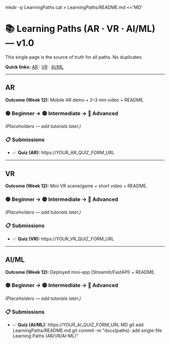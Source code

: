 mkdir -p LearningPaths
cat > LearningPaths/README.md <<'MD'
# 📚 Learning Paths (AR · VR · AI/ML) — v1.0
This single page is the source of truth for all paths. No duplicates.

**Quick links:** [AR](#ar) · [VR](#vr) · [AI/ML](#aiml)

---

## AR
**Outcome (Week 12):** Mobile AR demo + 2–3 min video + README.
### 🟢 Beginner → 🟡 Intermediate → 🔵 Advanced
*(Placeholders — add tutorials later.)*
### 📋 Submissions
- ✅ **Quiz (AR):** https://YOUR_AR_QUIZ_FORM_URL

---

## VR
**Outcome (Week 12):** Mini VR scene/game + short video + README.
### 🟢 Beginner → 🟡 Intermediate → 🔵 Advanced
*(Placeholders — add tutorials later.)*
### 📋 Submissions
- ✅ **Quiz (VR):** https://YOUR_VR_QUIZ_FORM_URL

---

## AI/ML
**Outcome (Week 12):** Deployed mini-app (Streamlit/FastAPI) + README.
### 🟢 Beginner → 🟡 Intermediate → 🔵 Advanced
*(Placeholders — add tutorials later.)*
### 📋 Submissions
- ✅ **Quiz (AI/ML):** https://YOUR_AI_QUIZ_FORM_URL
MD
git add LearningPaths/README.md
git commit -m "docs(paths): add single-file Learning Paths (AR/VR/AI-ML)"
